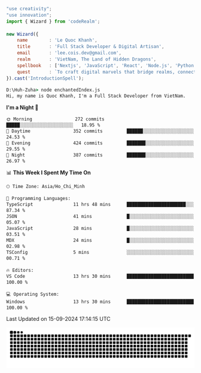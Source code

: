 <!--x axis divider-->

```js 
"use creativity";
"use innovation";
import { Wizard } from 'codeRealm';

new Wizard({
    name        : 'Le Quoc Khanh',
    title       : 'Full Stack Developer & Digital Artisan',
    email       : 'lee.cois.dev@gmail.com',
    realm       : 'VietNam, The Land of Hidden Dragons',
    spellbook   : ['Nextjs', 'JavaScript', 'React', 'Node.js', 'Python', 'Django', 'Cloud Services'],
    quest       : `To craft digital marvels that bridge realms, connect cultures, and bring imagination to life.`,
}).cast('IntroductionSpell');
```

```cmd
D:\Huh-Zuha> node enchantedIndex.js
Hi, my name is Quoc Khanh, I'm a Full Stack Developer from VietNam.
```
<!--START_SECTION:waka-->
**I'm a Night 🦉** 

```text
🌞 Morning                272 commits         █████░░░░░░░░░░░░░░░░░░░░   18.95 % 
🌆 Daytime                352 commits         ██████░░░░░░░░░░░░░░░░░░░   24.53 % 
🌃 Evening                424 commits         ███████░░░░░░░░░░░░░░░░░░   29.55 % 
🌙 Night                  387 commits         ███████░░░░░░░░░░░░░░░░░░   26.97 % 
```


📊 **This Week I Spent My Time On** 

```text
🕑︎ Time Zone: Asia/Ho_Chi_Minh

💬 Programming Languages: 
TypeScript               11 hrs 48 mins      ██████████████████████░░░   87.34 % 
JSON                     41 mins             █░░░░░░░░░░░░░░░░░░░░░░░░   05.07 % 
JavaScript               28 mins             █░░░░░░░░░░░░░░░░░░░░░░░░   03.51 % 
MDX                      24 mins             █░░░░░░░░░░░░░░░░░░░░░░░░   02.98 % 
TSConfig                 5 mins              ░░░░░░░░░░░░░░░░░░░░░░░░░   00.71 % 

🔥 Editors: 
VS Code                  13 hrs 30 mins      █████████████████████████   100.00 % 

💻 Operating System: 
Windows                  13 hrs 30 mins      █████████████████████████   100.00 % 
```


 Last Updated on 15-09-2024 17:14:15 UTC
<!--END_SECTION:waka-->
<picture>
  <source media="(prefers-color-scheme: dark)" srcset="https://raw.githubusercontent.com/leecois/leecois/output/github-contribution-grid-snake-dark.svg">
  <source media="(prefers-color-scheme: light)" srcset="https://raw.githubusercontent.com/leecois/leecois/output/github-contribution-grid-snake.svg">
  <img alt="github contribution grid snake animation" src="https://raw.githubusercontent.com/leecois/leecois/output/github-contribution-grid-snake.svg">
</picture>
